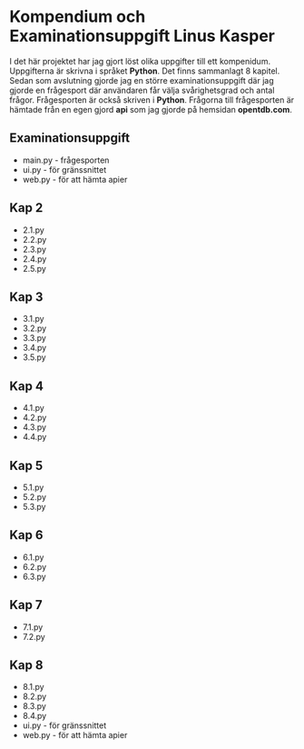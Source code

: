 # Kompendium och Examinationsuppgift Linus Kasper

I det här projektet har jag gjort löst olika uppgifter till ett kompenidum. Uppgifterna är skrivna i språket **Python**. Det finns sammanlagt 8 kapitel. Sedan som avslutning gjorde jag en större examinationsuppgift där jag gjorde en frågesport där användaren får välja svårighetsgrad och antal frågor. Frågesporten är också skriven i **Python**. Frågorna till frågesporten är hämtade från en egen gjord **api** som jag gjorde på hemsidan **opentdb.com**.

## Examinationsuppgift
* main.py - frågesporten
* ui.py - för gränssnittet
* web.py - för att hämta apier

## Kap 2
* 2.1.py
* 2.2.py
* 2.3.py
* 2.4.py
* 2.5.py

## Kap 3
* 3.1.py
* 3.2.py
* 3.3.py
* 3.4.py
* 3.5.py

## Kap 4
* 4.1.py
* 4.2.py
* 4.3.py
* 4.4.py

## Kap 5
* 5.1.py
* 5.2.py
* 5.3.py

## Kap 6
* 6.1.py
* 6.2.py
* 6.3.py

## Kap 7
* 7.1.py
* 7.2.py

## Kap 8
* 8.1.py
* 8.2.py
* 8.3.py
* 8.4.py
* ui.py - för gränssnittet
* web.py - för att hämta apier